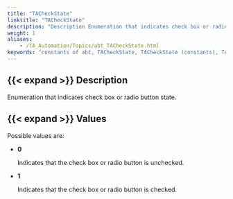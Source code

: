 ```yaml
--- 
title: "TACheckState"
linktitle: "TACheckState"
description: "Description Enumeration that indicates check box or radio button state. Values Possible values are: 0 Indicates that the check box or radio button is unchecked. 1 Indicates that the check box or radio ..."
weight: 1
aliases: 
    - /TA_Automation/Topics/abt_TACheckState.html
keywords: "constants of abt, TACheckState, TACheckState (constants), TAcheckstate, checkbox is checked or unchecked, radio button is checked or unchecked"
---
```


## {{< expand >}} Description

Enumeration that indicates check box or radio button state.

## {{< expand >}} Values

Possible values are:

-   **0**

    Indicates that the check box or radio button is unchecked.

-   **1**

    Indicates that the check box or radio button is checked.




